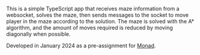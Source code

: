 This is a simple TypeScript app that receives maze information from a websocket, solves the maze, then sends messages to the socket to move player in the maze according to the solution. The maze is solved with the A* algorithm, and the amount of moves required is reduced by moving diagonally when possible.

Developed in January 2024 as a pre-assignment for [Monad](https://monad.fi/).

